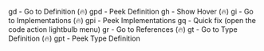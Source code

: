 gd - Go to Definition (🔥)
gpd - Peek Definition
gh - Show Hover (🔥)
gi - Go to Implementations (🔥)
gpi - Peek Implementations
gq - Quick fix (open the code action lightbulb menu)
gr - Go to References (🔥)
gt - Go to Type Definition (🔥)
gpt - Peek Type Definition
